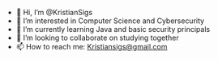 - 👋 Hi, I’m @KristianSigs
- 👀 I’m interested in Computer Science and Cybersecurity
- 🌱 I’m currently learning Java and basic security principals
- 💞️ I’m looking to collaborate on studying together
- 📫 How to reach me: Kristiansigs@gmail.com

<!---
KristianSigs/KristianSigs is a ✨ special ✨ repository because its `README.md` (this file) appears on your GitHub profile.
You can click the Preview link to take a look at your changes.
--->
